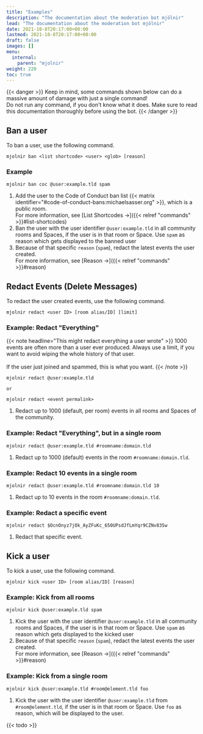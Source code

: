 ```yaml
---
title: "Examples"
description: "The documentation about the moderation bot mjölnir"
lead: "The documentation about the moderation bot mjölnir"
date: 2021-10-8T20:17:00+00:00
lastmod: 2021-10-8T20:17:00+00:00
draft: false
images: []
menu:
  internal:
    parent: "mjolnir"
weight: 220
toc: true
---
```


{{< danger >}} Keep in mind, some commands shown below can do a massive amount
of damage with just a single command!<br /> Do not run any command, if you
don't know what it does. Make sure to read this documentation thoroughly before
using the bot. {{< /danger >}}

## Ban a user

To ban a user, use the following command.

```text
mjolnir ban <list shortcode> <user> <glob> [reason]
```

### Example

```text
mjolnir ban coc @user:example.tld spam
```

1. Add the user to the Code of Conduct ban list
   {{< matrix identifier="#code-of-conduct-bans:michaelsasser.org" >}}, which
   is a public room.<br /> For more information, see [List Shortcodes
   →]({{< relref "commands" >}}#list-shortcodes)
2. Ban the user with the user identifier `@user:example.tld` in all community
   rooms and Spaces, if the user is in that room or Space. Use `spam` as reason
   which gets displayed to the banned user
3. Because of that specific `reason` (`spam`), redact the latest events the
   user created.<br /> For more information, see [Reason
   →]({{< relref "commands" >}}#reason)

## Redact Events (Delete Messages)

To redact the user created events, use the following command.

```text
mjolnir redact <user ID> [room alias/ID] [limit]
```

### Example: Redact "Everything"

{{< note headline="This might redact everything a user wrote" >}} 1000 events
are often more than a user ever produced. Always use a limit, if you want to
avoid wiping the whole history of that user.<br /><br /> If the user just
joined and spammed, this is what you want. {{< /note >}}

```text
mjolnir redact @user:example.tld

or

mjolnir redact <event permalink>
```

1. Redact up to 1000 (default, per room) events in all rooms and Spaces of the
   community.

### Example: Redact "Everything", but in a single room

```text
mjolnir redact @user:example.tld #roomname:domain.tld
```

1. Redact up to 1000 (default) events in the room `#roomname:domain.tld`.

### Example: Redact 10 events in a single room

```text
mjolnir redact @user:example.tld #roomname:domain.tld 10
```

1. Redact up to 10 events in the room `#roomname:domain.tld`.

### Example: Redact a specific event

```text
mjolnir redact $OcnOnyz7jOk_AyZFuKc_650UPsdJfLmYqr9CZNv835w
```

1. Redact that specific event.

## Kick a user

To kick a user, use the following command.

```text
mjolnir kick <user ID> [room alias/ID] [reason]
```

### Example: Kick from all rooms

```text
mjolnir kick @user:example.tld spam
```

1. Kick the user with the user identifier `@user:example.tld` in all community
   rooms and Spaces, if the user is in that room or Space. Use `spam` as reason
   which gets displayed to the kicked user
2. Because of that specific `reason` (`spam`), redact the latest events the
   user created.<br /> For more information, see [Reason
   →]({{< relref "commands" >}}#reason)

### Example: Kick from a single room

```text
mjolnir kick @user:example.tld #room@element.tld foo
```

1. Kick the user with the user identifier `@user:example.tld` from
   `#room@element.tld`, if the user is in that room or Space. Use `foo` as
   reason, which will be displayed to the user.

{{< todo >}}

<!-- TODO: unban, protections -->
